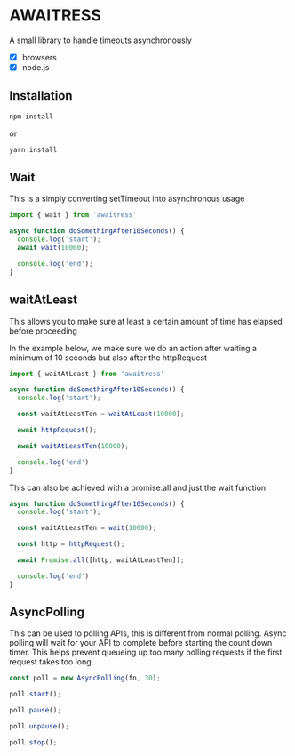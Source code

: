 # AWAITRESS

A small library to handle timeouts asynchronously

- [x] browsers
- [x] node.js

## Installation

```bash
npm install
```
or 
```bash
yarn install
```

## Wait
This is a simply converting setTimeout into asynchronous usage

```js
import { wait } from 'awaitress'

async function doSomethingAfter10Seconds() {
  console.log('start');
  await wait(10000);

  console.log('end');
}
```

## waitAtLeast
This allows you to make sure at least a certain amount of time has elapsed before proceeding

In the example below, we make sure we do an action after waiting a minimum of 10 seconds but also after the httpRequest
```js
import { waitAtLeast } from 'awaitress'

async function doSomethingAfter10Seconds() {
  console.log('start');

  const waitAtLeastTen = waitAtLeast(10000);

  await httpRequest();

  await waitAtLeastTen(10000);

  console.log('end')
}
```

This can also be achieved with a promise.all and just the wait function

```js
async function doSomethingAfter10Seconds() {
  console.log('start');

  const waitAtLeastTen = wait(10000);

  const http = httpRequest();

  await Promise.all([http, waitAtLeastTen]);

  console.log('end')
}
```

## AsyncPolling

This can be used to polling APIs, this is different from normal polling.
Async polling will wait for your API to complete before starting the count down timer. 
This helps prevent queueing up too many polling requests if the first request takes too long.

```js
const poll = new AsyncPolling(fn, 30);

poll.start();

poll.pause();

poll.unpause();

poll.stop();
```

